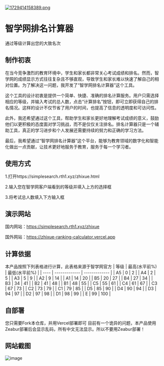 [![1729414158389.png](https://wmimg.com/i/1169/2024/10/6714c4154ab7f.png)](https://simplesearch.rth1.xyz/zhixue.html)
# 智学网排名计算器
通过等级计算出您的大致名次
## 制作初衷
在当今竞争激烈的教育环境中，学生和家长都非常关心考试成绩和排名。然而，智学网的成绩显示方式往往复杂且不够直观，导致学生和家长难以快速了解自己的相对位置。为了解决这一问题，我开发了“智学网排名计算器”这个工具。

这个工具的设计初衷是提供一个简单、快捷、准确的排名计算服务。用户只需选择相应的等级，并输入考试的总人数，点击“计算排名”按钮，即可立即获得自己的排名情况。这样的设计不仅节省了用户的时间，也提高了信息的透明度和可访问性。

此外，我还希望通过这个工具，帮助学生和家长更好地理解考试成绩的意义，鼓励他们以更积极的态度面对学习挑战，而不是仅仅关注排名。排名计算器只是一个辅助工具，真正的学习进步和个人发展还需要持续的努力和正确的学习方法。

最后，我希望通过“智学网排名计算器”这个平台，能够为教育领域的数字化和智能化做出一点贡献，让技术更好地服务于教育，服务于每一个学习者。
## 使用方式
1.打开https://simplesearch.rth1.xyz/zhixue.html

2.输入您在智学网客户端看到的等级并填入上方的选择框

3.将考试总人数填入下方输入框
## 演示网站
国内网站：https://simplesearch.rth1.xyz/zhixue

国外网站：https://zhixue-ranking-calculator.vercel.app
## 计算依据
本产品按照下列表格进行计算，此表格来源于智学网官方
| 等级 | 最高(水平前%) | 最低(水平前%) |
| ---- | ------------- | ------------- |
| A5   | 0             | 2             |
| A4   | 2             | 5             |
| A3   | 5             | 9             |
| A2   | 9             | 14            |
| A1   | 14            | 20            |
| B5   | 20            | 27            |
| B4   | 27            | 34            |
| B3   | 34            | 41            |
| B2   | 41            | 48            |
| B1   | 48            | 55            |
| C5   | 55            | 61            |
| C4   | 61            | 67            |
| C3   | 67            | 73            |
| C2   | 73            | 79            |
| C1   | 79            | 85            |
| D5   | 85            | 90            |
| D4   | 90            | 94            |
| D3   | 94            | 97            |
| D2   | 97            | 98            |
| D1   | 98            | 99            |
| E    | 99            | 100           |
## 自部署
您只需要Fork本仓库，并用Vercel部署即可
目前有一个诡异的问题，本产品使用Zeabur部署后会显示乱码，所有中文无法显示。所以不要用Zeabur部署！
## 网站截图
![image](https://github.com/user-attachments/assets/b1166c2f-562e-417e-95a6-df3221874354)


